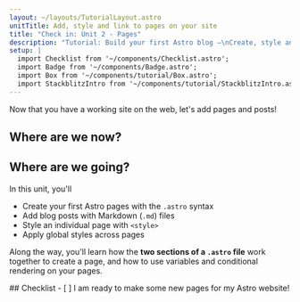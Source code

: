 ```yaml
---
layout: ~/layouts/TutorialLayout.astro
unitTitle: Add, style and link to pages on your site
title: "Check in: Unit 2 - Pages"
description: "Tutorial: Build your first Astro blog —\nCreate, style and link to pages posts on your site"
setup: |
  import Checklist from '~/components/Checklist.astro';
  import Badge from '~/components/Badge.astro';
  import Box from '~/components/tutorial/Box.astro';
  import StackblitzIntro from '~/components/tutorial/StackblitzIntro.astro';
---
```

Now that you have a working site on the web, let's add pages and posts!

## Where are we now?

<StackblitzIntro tree="withastro/blog-tutorial-demo/tree/unit-2/start"/>

## Where are we going?

In this unit, you'll
- Create your first Astro pages with the `.astro` syntax
- Add blog posts with Markdown (`.md`) files
- Style an individual page with `<style>` 
- Apply global styles across pages

 Along the way, you'll learn how the **two sections of a `.astro` file**  work together to create a page, and how to use variables and conditional rendering on your pages.
 

<!-- ### Anatomy of an Astro file

astro title="src/pages/a-typical-astro-file.astro"
--- 
// Astro Script (frontmatter) 
// Written in JavaScript/TypeScript
// used for imports, variables, functions…
--- -->
<!-- Astro Template (body) -->  
<!-- Written in Astro (HTML with additional JSX-like features) -->
<!-- contains HTML elements, components, JX/JSX espressions -->

<!--
[.astro file example image, annotated - CAN WE GET A HIPPO SAMPLE WITH THE NEW CODE COMMENTS??]
-->



<Box icon="check-list">
## Checklist

<Checklist>
- [ ] I am ready to make some new pages for my Astro website!
</Checklist>
</Box>
